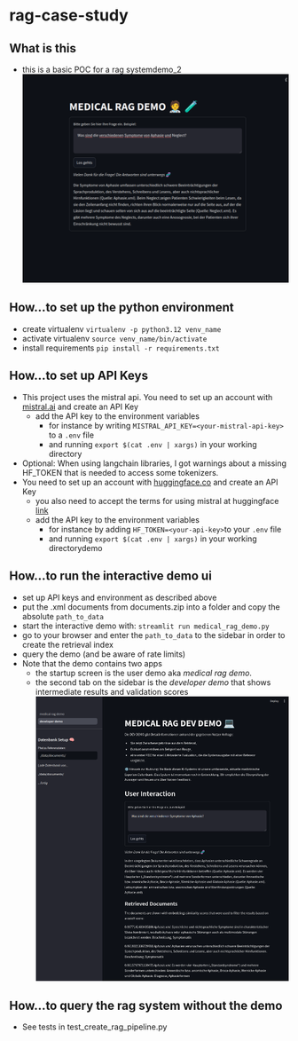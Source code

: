 # rag-case-study

## What is this
* this is a basic POC for a rag systemdemo_2
![screenshot](demo_1.png)
## How...to set up the python environment
* create virtualenv ```virtualenv -p python3.12 venv_name ```
* activate virtualenv ```source venv_name/bin/activate```
* install requirements ```pip install -r requirements.txt```
## How...to set up API Keys
* This project uses the mistral api. You need to set up an account with [mistral.ai](https://mistral.ai) and create an API Key
  * add the API key to the environment variables 
    * for instance by writing ```MISTRAL_API_KEY=<your-mistral-api-key>``` to a `.env` file
    * and running ```export $(cat .env | xargs)``` in your working directory
* Optional: When using langchain libraries, I got warnings about a missing HF_TOKEN that is needed to access some tokenizers. 
* You need to set up an account with [huggingface.co](https://huggingface.co) and create an API Key
  * you also need to accept the terms for using mistral at huggingface [link](https://huggingface.co/mistralai/Mixtral-8x7B-v0.1)
  * add the API key to the environment variables
    * for instance by adding ```HF_TOKEN=<your-api-key>```to your `.env` file
    * and running ```export $(cat .env | xargs)``` in your working directorydemo
## How...to run the interactive demo ui
* set up API keys and environment as described above
* put the .xml documents from documents.zip into a folder and copy the absolute `path_to_data` 
* start the interactive demo with: ```streamlit run medical_rag_demo.py```
* go to your browser and enter the `path_to_data` to the sidebar in order to create the retrieval index
* query the demo (and be aware of rate limits)
* Note that the demo contains two apps 
  * the startup screen is the user demo aka _medical rag demo_. 
  * the second tab on the sidebar is the _developer demo_ that shows intermediate results and validation scores
  ![screenshot](demo_dev.png)

## How...to query the rag system without the demo
* See tests in test_create_rag_pipeline.py
